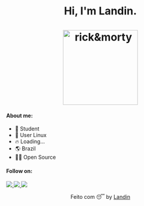 <h1 align="center">
	Hi, I'm Landin.<br/><br/>
    <img src="https://media.giphy.com/media/cODrlNTkGnZGVtVagd/giphy.gif" alt="rick&morty" height=200px>
</h1>

#### About me:

- 📝 Student
- 🖤 User Linux
- 🔥 Loading...
- 🌎 Brazil
- 🏴‍☠️ Open Source

#### Follow on: 

<p>
    <a href="https://twitter.com/eldblack">
        <img src="https://img.shields.io/badge/-Twitter-1da1f2?style=flat-square&labelColor=1da1f2&logo=twitter&logoColor=white">
    <a/>
    <a href="mailto:alencar.js@protonmail.com">
        <img src="https://img.shields.io/badge/-ProtonMail-8b89cc?style=flat-square&labelColor=8b89cc&logo=protonmail&logoColor=white">
    <a/>
    <a href="https://gitlab.com/eldblack">
        <img src="https://img.shields.io/badge/-GitLab-000000?style=flat-square&labelColor=000000&logo=gitlab&logoColor=white">
    <a/>
<p/>

<p align="center">
    Feito com 😴 by <a href="www.github.com/eldblack">Landin</a>
<p/>
